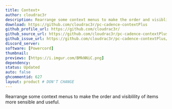 ```yaml
---
title: Context+
author: cloudrac3r
description: Rearrange some context menus to make the order and visiblility of items more sensible and useful.
download: https://github.com/cloudrac3r/pc-cadence-contextPlus
github_profile_url: https://github.com/cloudrac3r/
github_source_url: https://github.com/cloudrac3r/pc-cadence-contextPlus
github_issue_url: https://github.com/cloudrac3r/pc-cadence-contextPlus/issues
discord_server:
software: [Powercord]
thumbnail:
previews: [https://i.imgur.com/BMkNNiC.png]
dependency:
status: Updated
auto: false
ghcommentid: 627
layout: product # DON'T CHANGE
---
```

Rearrange some context menus to make the order and visiblility of items more sensible and useful.